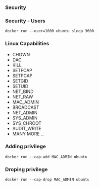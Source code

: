 ### Security

### Security - Users

```
docker run --user=1000 ubuntu sleep 3600
```

### Linux Capabilities

- CHOWN
- DAC
- KILL
- SETFCAP
- SETPCAP
- SETGID
- SETUID
- NET_BIND
- NET_RAW
- MAC_ADMIN
- BROADCAST
- NET_ADMIN
- SYS_ADMIN
- SYS_CHROOT
- AUDIT_WRITE
- MANY MORE ...

### Adding privilege

```
docker run --cap-add MAC_ADMIN ubuntu
```

### Droping privilege

```
docker run --cap-drop MAC_ADMIN ubuntu
```
